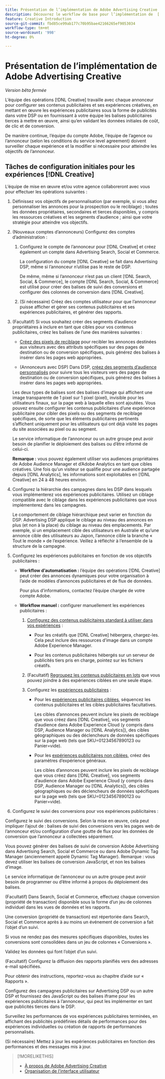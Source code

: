 ```yaml
---
title: Présentation de l’implémentation de Adobe Advertising Creative
description: Découvrez le workflow de base pour l’implémentation de  [!DNL Creative].
feature: Creative Introduction
source-git-commit: fbd85ce99ab177c70b95bae42166265ef9053034
workflow-type: tm+mt
source-wordcount: '998'
ht-degree: 0%

---
```


# Présentation de l’implémentation de Adobe Advertising Creative

*Version bêta fermée*

<!-- CLARIFY HOW "ad" and "creative" are delineated, if they are. If they're not, why do we have different terms scattered around? -->

L’équipe des opérations [!DNL Creative] travaille avec chaque annonceur pour configurer ses contenus publicitaires et ses expériences créatives, en mettant en œuvre les expériences publicitaires sous la forme de publicités dans votre DSP ou en fournissant à votre équipe les balises publicitaires tierces à mettre en œuvre, ainsi qu’en validant les données initiales de coût, de clic et de conversion.

De manière continue, l’équipe du compte Adobe, l’équipe de l’agence ou l’annonceur (selon les conditions du service level agreement) doivent surveiller chaque expérience et la modifier si nécessaire pour atteindre les objectifs de l’annonceur.

## Tâches de configuration initiales pour les expériences [!DNL Creative]

L’équipe de mise en œuvre et/ou votre agence collaboreront avec vous pour effectuer les opérations suivantes :

1. Définissez vos objectifs de personnalisation (par exemple, si vous allez personnaliser les annonces pour la prospection ou le reciblage) ; toutes les données propriétaires, secondaires et tierces disponibles, y compris les ressources créatives et les segments d’audience ; ainsi que votre stratégie pour atteindre vos objectifs.<!-- and CRM data? used how/where? -->

1. (Nouveaux comptes d’annonceurs) Configurez des comptes d’administration :

   1. Configurez le compte de l’annonceur pour [!DNL Creative] et créez également un compte dans Advertising Search, Social et Commerce.

      La configuration du compte [!DNL Creative] se fait dans Advertising DSP, même si l’annonceur n’utilise pas le reste de DSP.

      De même, même si l’annonceur n’est pas un client [!DNL Search, Social, & Commerce], le compte [!DNL Search, Social, & Commerce] est utilisé pour créer des balises de suivi des conversions et configurer des colonnes de conversion dans [!DNL Creative].

   1. (Si nécessaire) Créez des comptes utilisateur pour que l’annonceur puisse afficher et gérer ses contenus publicitaires et ses expériences publicitaires, et générer des rapports.

1. (Facultatif) Si vous souhaitez créer des segments d’audience propriétaires à inclure en tant que cibles pour vos contenus publicitaires, créez les balises de l’une des manières suivantes :

   * [Créez des pixels de reciblage](/help/creative/pixels/retargeting-pixel-manage.md) pour recibler les annonces destinées aux visiteurs avec des attributs spécifiques sur des pages de destination ou de conversion spécifiques, puis générez des balises à insérer dans les pages web appropriées.

   * (Annonceurs avec DSP) Dans DSP, [créez des segments d’audience personnalisés](/help/dsp/audiences/custom-segment-create.md) pour suivre tous les visiteurs vers des pages de destination ou de conversion spécifiques, puis générez des balises à insérer dans les pages web appropriées.

   Les deux types de balises sont des balises d’image qui affichent une image transparente de 1 pixel sur 1 pixel (pixel), invisible pour les utilisateurs finaux, sur la page web à laquelle elles sont ajoutées. Vous pouvez ensuite configurer les contenus publicitaires d’une expérience publicitaire pour cibler des pixels ou des segments de reciblage spécifiques, de sorte que les éléments publicitaires pertinents s’affichent uniquement pour les utilisateurs qui ont déjà visité les pages du site associées au pixel ou au segment.

   Le service informatique de l’annonceur ou un autre groupe peut avoir besoin de planifier le déploiement des balises ou d’être informé de celui-ci.

   **Remarque :** vous pouvez également utiliser vos audiences propriétaires de Adobe Audience Manager et d’Adobe Analytics en tant que cibles créatives. Une fois qu’un visiteur se qualifie pour une audience partagée depuis [!DNL Analytics], les informations sont exploitables en [!DNL Creative] en 24 à 48 heures environ. <!--Are times still true? -->

1. Configurez la hiérarchie des campagnes dans les DSP dans lesquels vous implémenterez vos expériences publicitaires. Utilisez un ciblage compatible avec le ciblage dans les expériences publicitaires que vous implémenterez dans les campagnes.

   Le comportement de ciblage hiérarchique peut varier en fonction du DSP. Advertising DSP applique le ciblage au niveau des annonces en plus (et non à la place) du ciblage au niveau des emplacements. Par exemple, si un emplacement cible des utilisateurs en Australie et qu’une annonce cible des utilisateurs au Japon, l’annonce cible la branche « Tout le monde » de l’expérience. Veillez à réfléchir à l’ensemble de la structure de la campagne.

1. Configurez les expériences publicitaires en fonction de vos objectifs publicitaires :

   * **Workflow d’automatisation :** l’équipe des opérations [!DNL Creative] peut créer des annonces dynamiques pour votre organisation à l’aide de modèles d’annonces publicitaires et de flux de données.

     Pour plus d’informations, contactez l’équipe chargée de votre compte Adobe.

     <!-- LATER, in a later phase: (Advertisers with Adobe Experience Manager; optional) Configure access to image assets in the Experience Manager account. --><!-- I think this will be automatic based on their IMS organization. But I'm not sure if they need to be logged in via SSO using their Adobe login or if it will also work using their legacy DSP login. -->

   * **Workflow manuel :** configurer manuellement les expériences publicitaires :

      1. [Configurez des contenus publicitaires standard à utiliser dans vos expériences](/help/creative/creative-libraries/creative-add-standard.md) :

         * Pour les créatifs que [!DNL Creative] hébergera, chargez-les. Cela peut inclure des ressources d’image dans un compte Adobe Experience Manager.

         * Pour les contenus publicitaires hébergés sur un serveur de publicités tiers pris en charge, pointez sur les fichiers créatifs.

      1. (Facultatif) [Regroupez les contenus publicitaires en lots](/help/creative/creative-libraries/bundle-manage.md) que vous pouvez joindre à des expériences ciblées en une seule étape.

      1. Configurez les [expériences publicitaires](/help/creative/experiences/experience-about.md) :

         * Pour les [expériences publicitaires ciblées](/help/creative/experiences/experience-create-targeting.md), séquencez les contenus publicitaires et les cibles publicitaires facultatives.

           Les cibles d’annonces peuvent inclure les pixels de reciblage que vous créez dans [!DNL Creative], vos segments d’audience dans Adobe Experience Cloud (y compris dans DSP, Audience Manager ou [!DNL Analytics]), des cibles géographiques ou des déclencheurs de données spécifiques sur la page web (tels que SKU=01234567890123 ou Panier=vide).

         * Pour les [expériences publicitaires non ciblées](/help/creative/experiences/experience-create-no-targeting.md), créez des paramètres d’expérience généraux.

           Les cibles d’annonces peuvent inclure les pixels de reciblage que vous créez dans [!DNL Creative], vos segments d’audience dans Adobe Experience Cloud (y compris dans DSP, Audience Manager ou [!DNL Analytics]), des cibles géographiques ou des déclencheurs de données spécifiques sur la page web (tels que SKU=01234567890123 ou Panier=vide).













1. Configurez le suivi des conversions pour vos expériences publicitaires :


Configurez le suivi des conversions. Selon la mise en œuvre, cela peut impliquer l’ajout de :
balises de suivi des conversions vers les pages web de l’annonceur et/ou configuration d’une
goutte de flux pour les données de conversion que l’annonceur a collectées séparément.


Vous pouvez générer des balises de suivi de conversion Adobe Advertising dans Advertising Search, Social et Commerce ou dans Adobe Dynamic Tag Manager (anciennement appelé Dynamic Tag Manager).
Remarque : vous devez utiliser les balises de conversion JavaScript, et non les balises d’image.


Le service informatique de l’annonceur ou un autre groupe peut avoir besoin de programmer ou d’être informé
à propos du déploiement des balises.


(Facultatif) Dans Search, Social et Commerce, effectuez chaque conversion (propriété de transaction)
disponible sous la forme d’un jeu de colonnes individuel dans les vues de données et les rapports.


Une conversion (propriété de transaction) est répertoriée dans Search, Social et Commerce après à
au moins un événement de conversion a fait l’objet d’un suivi.


Si vous ne rendez pas des mesures spécifiques disponibles, toutes les conversions sont consolidées
dans un jeu de colonnes « Conversions ».


Validez les données qui font l’objet d’un suivi.


(Facultatif) Configurez la diffusion des rapports planifiés vers des adresses e-mail spécifiées.


Pour obtenir des instructions, reportez-vous au chapitre d’aide sur « Rapports ».


Configurez des campagnes publicitaires sur Advertising DSP ou un autre DSP et fournissez des JavaScript
ou des balises iframe pour les expériences publicitaires à l’annonceur, qui peut les implémenter en tant que
publicités tierces dans le DSP.


Surveillez les performances de vos expériences publicitaires terminées, en affichant des publicités prédéfinies
détails de performances pour des expériences individuelles ou création de rapports de performances personnalisés.


(Si nécessaire) Mettez à jour les expériences publicitaires en fonction des performances et des messages mis à jour.






>[!MORELIKETHIS]
>
>* [À propos de Adobe Advertising Creative](/help/creative/introduction/creative-about.md)
>* [Organisation de l’interface utilisateur](/help/creative/introduction/ui.md)
